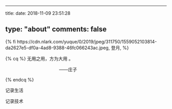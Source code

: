 ﻿---

title: 
date: 2018-11-09 23:51:28

type: "about"
comments: false
---
<meta name="referrer" content="no-referrer" />
{% fi https://cdn.nlark.com/yuque/0/2019/jpeg/311750/1559052103814-da2627e5-df0a-4ad8-9388-46fc066243ac.jpeg, 登月,  %}

{% cq %}
无用之用，方为大用  。    
<p style="text-indent:12em">——庄子 </p>    
{% endcq %}         

<div class="note default"><p>记录生活</p></div>  

<div class="note primary"><p>记录技术</p></div>







